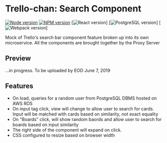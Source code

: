 # Trello-chan: Search Component

[![Node version](https://img.shields.io/badge/node-v8.12.0-blue.svg)](http://nodejs.org/download/)
[![NPM version](https://img.shields.io/badge/npm-6.4.1-blue.svg)](https://www.npmjs.com/get-npm/)
[![React version](https://img.shields.io/badge/react-v16.6.3-aqua.svg)]
[![PostgreSQL version](https://img.shields.io/badge/PostgreSQL-v10.5-blue.svg)]
[![Webpack version](https://img.shields.io/badge/webpack-v4.28.0-brown.svg)]

Mock of Trello's search bar component feature broken up into its own microservice.  All the components are brought together by the Proxy Server

## Preview
...in progress.  To be uploaded by EOD June 7, 2019

## Features
- On load, queries for a random user from PostgreSQL DBMS hosted on AWS RDS
- On input tag click, view will change to allow user to search for cards.  Input will be matched with cards based on similarity, not exact equality
- On "Boards" click, will show random baords and allow user to search for boards based on input similarity
- The right side of the component will expand on click.
- CSS configured to resize based on browser width
